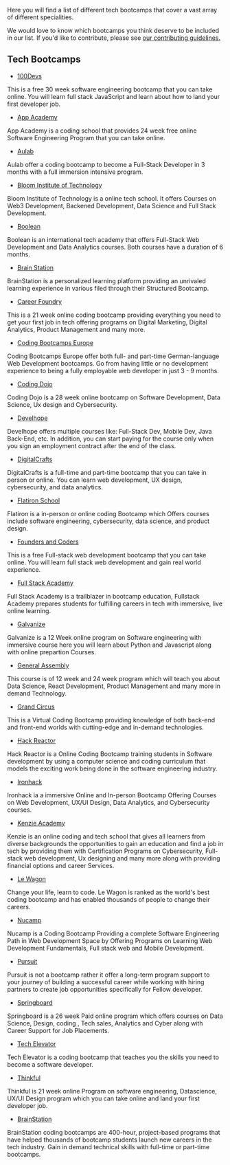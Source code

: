 Here you will find a list of different tech bootcamps that cover a vast array of different specialities.

We would love to know which bootcamps you think deserve to be included in our list. If you'd like to contribute, please see [our contributing guidelines.](./CONTRIBUTING.md)

## Tech Bootcamps

- [100Devs](https://leonnoel.com/100devs/)

This is a free 30 week software engineering bootcamp that you can take online. You will learn full stack JavaScript and learn about how to land your first developer job.

- [App Academy](https://www.appacademy.io/)

App Academy is a coding school that provides 24 week free online Software Engineering Program that you can take online.

- [Aulab](https://aulab.it/)

Aulab offer a coding bootcamp to become a Full-Stack Developer in 3 months with a full immersion intensive program.

- [Bloom Institute of Technology](https://www.bloomtech.com/)

Bloom Institute of Technology is a online tech school. It offers Courses on Web3 Development, Backened Development, Data Science and Full Stack Development.

- [Boolean](https://boolean.careers/)

Boolean is an international tech academy that offers Full-Stack Web Development and Data Analytics courses. Both courses have a duration of 6 months.

- [Brain Station](https://brainstation.io/)

BrainStation is a personalized learning platform providing an unrivaled learning experience in various filed through their Structured Bootcamp.

- [Career Foundry](https://careerfoundry.com/)

This is a 21 week online coding bootcamp providing everything you need to get your first job in tech offering programs on Digital Marketing, Digital Analytics, Product Management and many more.

- [Coding Bootcamps Europe](https://www.coding-bootcamps.eu/)

Coding Bootcamps Europe offer both full- and part-time German-language Web Development bootcamps. Go from having little or no development experience to being a fully employable web developer in just 3 - 9 months.

- [Coding Dojo](https://www.codingdojo.com/)

Coding Dojo is a 28 week online bootcamp on Software Development, Data Science, Ux design and Cybersecurity.

- [Develhope](https://www.develhope.co/)

Develhope offers multiple courses like: Full-Stack Dev, Mobile Dev, Java Back-End, etc. In addition, you can start paying for the course only when you sign an employment contract after the end of the class.

- [DigitalCrafts](https://www.digitalcrafts.com/)

DigitalCrafts is a full-time and part-time bootcamp that you can take in person or online. You can learn web development, UX design, cybersecurity, and data analytics.

- [Flatiron School](https://flatironschool.com/)

Flatiron is a in-person or online coding Bootcamp which Offers courses include software engineering, cybersecurity, data science, and product design.

- [Founders and Coders](https://www.foundersandcoders.com/)

This is a free Full-stack web development bootcamp that you can take online. You will learn full stack web development and gain real world experience.

- [Full Stack Academy](https://www.fullstackacademy.com/)

Full Stack Academy is a trailblazer in bootcamp education, Fullstack Academy prepares students for fulfilling careers in tech with immersive, live online learning.

- [Galvanize](https://www.galvanize.com/)

Galvanize is a 12 Week online program on Software engineering with immersive course here you will learn about Python and Javascript along with online prepartion Courses.

- [General Assembly](https://generalassemb.ly/)

This course is of 12 week and 24 week program which will teach you about Data Science, React Development, Product Management and many more in demand Technology.

- [Grand Circus](https://www.grandcircus.co/)

This is a Virtual Coding Bootcamp providing knowledge of both back-end and front-end worlds with cutting-edge and in-demand technologies.

- [Hack Reactor](https://www.hackreactor.com/)

Hack Reactor is a Online Coding Bootcamp training students in Software development by using a computer science and coding curriculum that models the exciting work being done in the software engineering industry.

- [Ironhack](https://www.ironhack.com/en)

Ironhack ia a immersive Online and In-person Bootcamp Offering Courses on Web Development, UX/UI Design, Data Analytics, and Cybersecurity courses.

- [Kenzie Academy](https://www.kenzie.academy/)

Kenzie is an online coding and tech school that gives all learners from diverse backgrounds the opportunities to gain an education and find a job in tech by providing them with Certification Programs on Cybersecurity, Full-stack web development, Ux designing and many more along with providing financial options and career Services.

- [Le Wagon](https://www.lewagon.com/)

Change your life, learn to code. Le Wagon is ranked as the world's best coding bootcamp and has enabled thousands of people to change their careers.

- [Nucamp](https://www.nucamp.co)

Nucamp is a Coding Bootcamp Providing a complete Software Engineering Path in Web Development Space by Offering Programs on Learning Web Development Fundamentals, Full stack web and Mobile Development.

- [Pursuit](https://www.pursuit.org/)

Pursuit is not a bootcamp rather it offer a long-term program support to your journey of building a successful career while working with hiring partners to create job opportunities specifically for Fellow developer.

- [Springboard](https://www.springboard.com/)

Springboard is a 26 week Paid online program which offers courses on Data Science, Design, coding , Tech sales, Analytics and Cyber along with Career Support for Job Placements.

- [Tech Elevator](https://www.techelevator.com/)

Tech Elevator is a coding bootcamp that teaches you the skills you need to become a software developer.

- [Thinkful](https://www.thinkful.com/)

Thinkful is 21 week online Program on software engineering, Datascience, UX/UI Design program which you can take online and land your first developer job.

- [BrainStation](https://brainstation.io/)

BrainStation coding bootcamps are 400-hour, project-based programs that have helped thousands of bootcamp students launch new careers in the tech industry. Gain in demand technical skills with full-time or part-time bootcamps.
